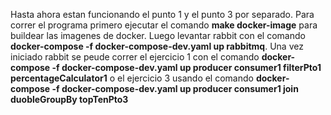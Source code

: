 Hasta ahora estan funcionando el punto 1 y el punto 3 por separado.
Para correr el programa primero ejecutar el comando **make docker-image** para buildear las imagenes de docker. Luego levantar rabbit con el comando **docker-compose -f docker-compose-dev.yaml up rabbitmq**. 
Una vez iniciado rabbit se peude correr el ejercicio 1 con el comando **docker-compose -f docker-compose-dev.yaml up producer consumer1 filterPto1 percentageCalculator1** o el ejercicio 3 usando el comando **docker-compose -f docker-compose-dev.yaml up producer consumer1 join duobleGroupBy topTenPto3** 